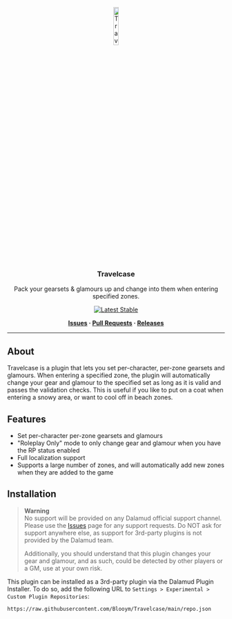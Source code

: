 <!-- Repository Header Begin -->
<div align="center">

<img src="./.assets/icon.png" alt="Travelcase Logo" width="15%">
  
### Travelcase
Pack your gearsets & glamours up and change into them when entering specified zones.

[![Latest Stable](https://img.shields.io/github/v/release/Blooym/Travelcase?color=blue&label=Stable)](https://github.com/Blooym/Travelcase/releases/latest)

**[Issues](https://github.com/Blooym/Travelcase/issues) · [Pull Requests](https://github.com/Blooym/Travelcase/pulls) · [Releases](https://github.com/Blooym/Travelcase/releases/latest)**

</div>

---

<!-- Repository Header End -->

## About 
Travelcase is a plugin that lets you set per-character, per-zone gearsets and glamours. When entering a specified zone, the plugin will automatically change your gear and glamour to the specified set as long as it is valid and passes the validation checks. This is useful if you like to put on a coat when entering a snowy area, or want to cool off in beach zones.

## Features
- Set per-character per-zone gearsets and glamours
- "Roleplay Only" mode to only change gear and glamour when you have the RP status enabled
- Full localization support
- Supports a large number of zones, and will automatically add new zones when they are added to the game

## Installation
> **Warning**  
> No support will be provided on any Dalamud official support channel. Please use the [Issues](https://github.com/Blooym/Travelcase/issues) page for any support requests. Do NOT ask for support anywhere else, as support for 3rd-party plugins is not provided by the Dalamud team. 
> 
> Additionally, you should understand that this plugin changes your gear and glamour, and as such, could be detected by other players or a GM, use at your own risk.

This plugin can be installed as a 3rd-party plugin via the Dalamud Plugin Installer. To do so, add the following URL to `Settings > Experimental > Custom Plugin Repositories`:

```
https://raw.githubusercontent.com/Blooym/Travelcase/main/repo.json
```

